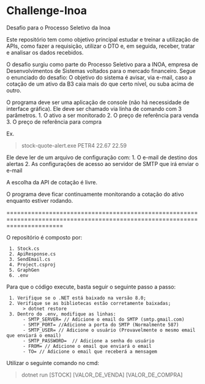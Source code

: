 # Challenge-Inoa
Desafio para o Processo Seletivo da Inoa


Este repositório tem como objetivo principal estudar e treinar a utilização de APIs, como fazer a requisição, utilizar o DTO e, em seguida, receber, tratar e analisar os dados recebidos.

O desafio surgiu como parte do Processo Seletivo para a INOA, empresa de Desenvolvimentos de Sistemas voltados para o mercado financeiro. Segue o enunciado do desafio:
O objetivo do sistema é avisar, via e-mail, caso a cotação de um ativo da B3 caia mais do que certo nível, ou suba acima de outro.

O programa deve ser uma aplicação de console (não há necessidade de interface gráfica).
Ele deve ser chamado via linha de comando com 3 parâmetros.
     1. O ativo a ser monitorado
     2. O preço de referência para venda
     3. O preço de referência para compra

Ex.
> stock-quote-alert.exe PETR4 22.67 22.59 

Ele deve ler de um arquivo de configuração com:
     1. O e-mail de destino dos alertas
     2. As configurações de acesso ao servidor de SMTP que irá enviar o e-mail

A escolha da API de cotação é livre.

O programa deve ficar continuamente monitorando a cotação do ativo enquanto estiver rodando.

============================================================================================================================


O repositório é composto por:

     1. Stock.cs
     2. ApiResponse.cs
     3. SendEmail.cs
     4. Project.csproj
     5. GraphGen
     6. .env

Para que o código execute, basta seguir o seguinte passo a passo:

     1. Verifique se o .NET está baixado na versão 8.0;
     2. Verifique se as bibliotecas estão corretamente baixadas;
          > dotnet restore
     3. Dentro do .env, modifique as linhas:
          - SMTP_SERVER= // Adicione o email do SMTP (smtp.gmail.com)
          - SMTP_PORT= //Adicione a porta do SMTP (Normalmente 587)
          - SMTP_USER= // Adicione o usuário (Provavelmente o mesmo email que enviará o email)
          - SMTP_PASSWORD=  // Adicione a senha do usuário
          - FROM= // Adicione o email que enviará o email
          - TO= // Adicione o email que receberá a mensagem


Utilizar o seguinte comando no cmd:
> dotnet run [STOCK] [VALOR_DE_VENDA] [VALOR_DE_COMPRA]

